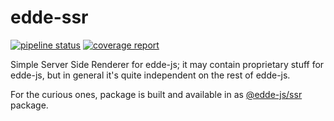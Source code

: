 # edde-ssr

[![pipeline status](https://git.x32.cz/edde-js/ssr/badges/master/pipeline.svg)](https://git.x32.cz/edde-js/ssr/commits/master)
[![coverage report](https://git.x32.cz/edde-js/ssr/badges/master/coverage.svg)](https://git.x32.cz/edde-js/ssr/commits/master)

Simple Server Side Renderer for edde-js; it may contain proprietary stuff for edde-js, but in general it's quite independent on
the rest of edde-js.


For the curious ones, package is built and available in as [@edde-js/ssr]() package.

